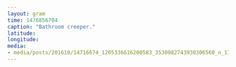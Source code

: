 ```yaml
---
layout: gram
time: 1476856704
caption: "Bathroom creeper."
latitude: 
longitude: 
media:
- media/posts/201610/14716674_1205336616200583_3530982743930306560_n_17865568087062959.jpg
---
```

